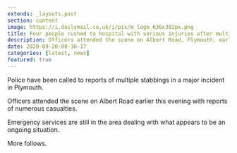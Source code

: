 ```yaml
---
extends: _layouts.post
section: content
image: https://i.dailymail.co.uk/i/pix/m_logo_636x382px.png 
title: Four people rushed to hospital with serious injuries after multiple stabbing attack in Plymouth 
description: Officers attended the scene on Albert Road, Plymouth, earlier this evening with reports of multiple stabbings and numerous casualties. 
date: 2020-09-20-00-36-17 
categories: [latest, news] 
featured: true 
--- 
```

Police have been called to reports of multiple stabbings in a major incident in Plymouth.

Officers attended the scene on Albert Road earlier this evening with reports of numerous casualties. 

Emergency services are still in the area dealing with what appears to be an ongoing situation.

More follows. 

